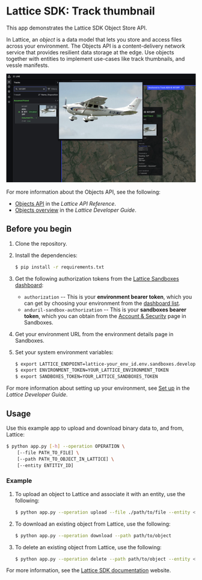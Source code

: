 # Lattice SDK: Track thumbnail

This app demonstrates the Lattice SDK Object Store API.

In Lattice, an *object* is a data model that lets you store and access files across your environment.
The Objects API is a content-delivery network service that provides resilient data storage at the edge.
Use objects together with entities to implement use-cases like track thumbnails, and vessle manifests.

![Image showing the Lattice UI with a track thumbnail displayed](./assets/lattice-ui-track-panel-n113pf-thumbnail.png)

For more information about the Objects API, see the following:
- [Objects API](https://developer.anduril.com/reference/rest/objects) in the *Lattice API Reference*.
- [Objects overview](https://developer.anduril.com/guides/objects/overview) in the *Lattice Developer Guide*.

## Before you begin

1. Clone the repository.
1. Install the dependencies:

    ```bash
    $ pip install -r requirements.txt
    ```

1. Get the following authorization tokens from the [Lattice Sandboxes dashboard](/sandboxes.developer.anduril.com):
    - ```authorization``` -- This is your **environment bearer token**, which you can get by choosing your environment
        from the [dashboard list](https://sandboxes.developer.anduril.com/idee/environments).
    - ```anduril-sandbox-authorization``` -- This is your **sandboxes bearer token**, which you can obtain from the
        [Account & Security](https://sandboxes.developer.anduril.com/user-settings) page in Sandboxes.

1. Get your environment URL from the environment details page in Sandboxes.

1. Set your system environment variables:

    ```bash 
    $ export LATTICE_ENDPOINT=lattice-your_env_id.env.sandboxes.developer.anduril.com
    $ export ENVIRONMENT_TOKEN=YOUR_LATTICE_ENVIRONMENT_TOKEN
    $ export SANDBOXES_TOKEN=YOUR_LATTICE_SANDBOXES_TOKEN
    ```

For more information about setting up your environment, see [Set up](https://developer.anduril.com/guides/getting-started/set-up)
in the *Lattice Developer Guide*.

## Usage

Use this example app to upload and download binary data to, and from, Lattice:

```bash
$ python app.py [-h] --operation OPERATION \
    [--file PATH_TO_FILE] \
    [--path PATH_TO_OBJECT_IN_LATTICE] \
    [--entity ENTITIY_ID]
```

### Example

1. To upload an object to Lattice and associate it with an entity, use the following:

    ```bash
    $ python app.py --operation upload --file ./path/to/file --entity <entityId>
    ```

1. To download an existing object from Lattice, use the following:

    ```bash
    $ python app.py --operation download --path path/to/object
    ```
1. To delete an existing object from Lattice, use the following:

    ```bash
    $ python app.py --operation delete --path path/to/object --entity <entityId>
    ```

For more information, see the [Lattice SDK documentation](https://developer.anduril.com) website.
